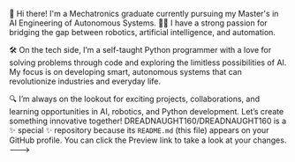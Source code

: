 👋 Hi there! I'm a Mechatronics graduate currently pursuing my Master's in AI Engineering of Autonomous Systems. 
🚗🤖 I have a strong passion for bridging the gap between robotics, artificial intelligence, and automation.

🛠️ On the tech side, I’m a self-taught Python programmer with a love for solving problems through code and exploring the limitless possibilities of AI. My focus is on developing smart, autonomous systems that can revolutionize industries and everyday life.

🔍 I’m always on the lookout for exciting projects, collaborations, and learning opportunities in AI, robotics, and Python development. Let’s create something innovative together!
DREADNAUGHT160/DREADNAUGHT160 is a ✨ special ✨ repository because its `README.md` (this file) appears on your GitHub profile.
You can click the Preview link to take a look at your changes.
--->
